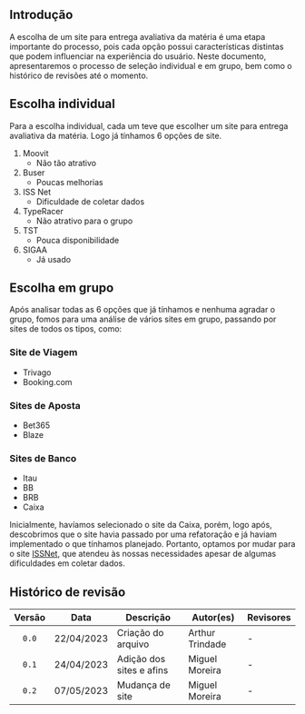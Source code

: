## Introdução
A escolha de um site para entrega avaliativa da matéria é uma etapa importante do processo, pois cada opção possui características distintas que podem influenciar na experiência do usuário. Neste documento, apresentaremos o processo de seleção individual e em grupo, bem como o histórico de revisões até o momento.

## Escolha individual

Para a escolha individual, cada um teve que escolher um site para entrega avaliativa da matéria. Logo já tínhamos 6 opções de site.

1. Moovit
    - Não tão atrativo
2. Buser
    - Poucas melhorias
3. ISS Net
    - Dificuldade de coletar dados
4. TypeRacer
    - Não atrativo para o grupo
5. TST
    - Pouca disponibilidade
6. SIGAA
    - Já usado

## Escolha em grupo

Após analisar todas as 6 opções que já tínhamos e nenhuma agradar o grupo, fomos para uma análise de vários sites em grupo, passando por sites de todos os tipos, como:

### Site de Viagem
- Trivago
- Booking.com

### Sites de Aposta
- Bet365
- Blaze

### Sites de Banco
- Itau
- BB
- BRB
- Caixa

Inicialmente, havíamos selecionado o site da Caixa, porém, logo após, descobrimos que o site havia passado por uma refatoração e já haviam implementado o que tínhamos planejado. Portanto, optamos por mudar para o site <a href="https://df.issnetonline.com.br/online/Login/Login.aspx?ReturnUrl=%2fonline" target="blank">ISSNet</a>, que atendeu às nossas necessidades apesar de algumas dificuldades em coletar dados.

## Histórico de revisão

| Versão     | Data        | Descrição            | Autor(es)                          | Revisores  |
| :--------: | :---------: | -------------------- | ---------------------------------- | ---------- |
| `0.0`      |  22/04/2023 | Criação do arquivo   | Arthur Trindade                    | -          |
| `0.1`      |  24/04/2023 | Adição dos sites e afins | Miguel Moreira                 | -          |
| `0.2`      |  07/05/2023 | Mudança de site       | Miguel Moreira                    | -          |
